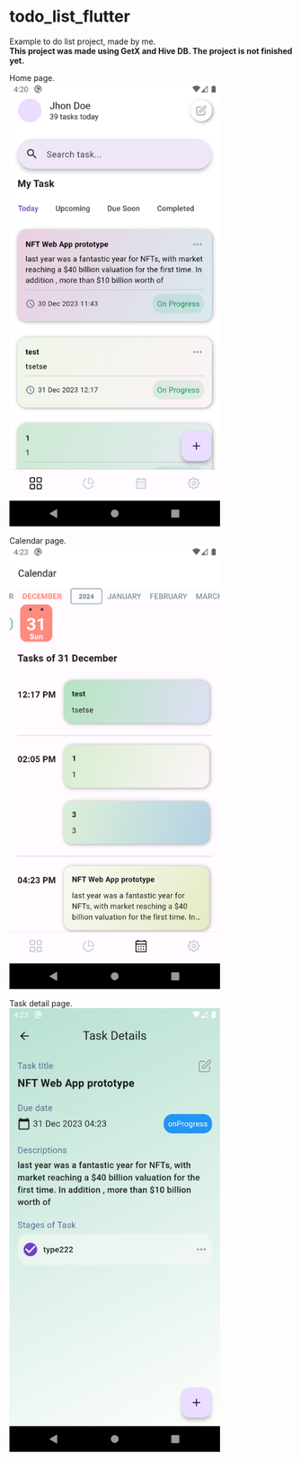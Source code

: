 # todo_list_flutter

Example to do list project, made by me.<br>
<b>This project was made using GetX and Hive DB. The project is not finished yet.</b>

Home page. <br>
<img src="/assets/images_for_git/home_page.png?raw=true " width="375" height="790">

Calendar page. <br>
<img src="/assets/images_for_git/calendar_page.png?raw=true" width="375" height="790">

Task detail page. <br>
<img src="/assets/images_for_git/task_detail_page.png?raw=true " width="375" height="790">
